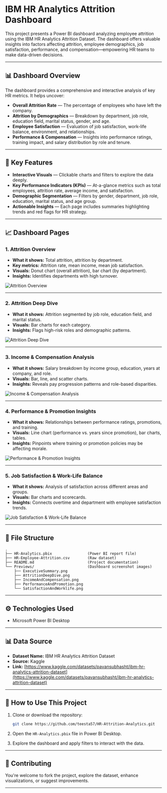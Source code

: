 
# IBM HR Analytics Attrition Dashboard

This project presents a Power BI dashboard analyzing employee attrition using the IBM HR Analytics Attrition Dataset. The dashboard offers valuable insights into factors affecting attrition, employee demographics, job satisfaction, performance, and compensation—empowering HR teams to make data-driven decisions.

---

## 📊 Dashboard Overview

The dashboard provides a comprehensive and interactive analysis of key HR metrics. It helps uncover:

* **Overall Attrition Rate** — The percentage of employees who have left the company.
* **Attrition by Demographics** — Breakdown by department, job role, education field, marital status, gender, and age.
* **Employee Satisfaction** — Evaluation of job satisfaction, work-life balance, environment, and relationships.
* **Performance & Compensation** — Insights into performance ratings, training impact, and salary distribution by role and tenure.

---

## 🚀 Key Features

* **Interactive Visuals** — Clickable charts and filters to explore the data deeply.
* **Key Performance Indicators (KPIs)** — At-a-glance metrics such as total employees, attrition rate, average income, and satisfaction.
* **Demographic Segmentation** — Filters by gender, department, job role, education, marital status, and age group.
* **Actionable Insights** — Each page includes summaries highlighting trends and red flags for HR strategy.

---

## 📈 Dashboard Pages

### 1. Attrition Overview

* **What it shows:** Total attrition, attrition by department.
* **Key metrics:** Attrition rate, mean income, mean job satisfaction.
* **Visuals:** Donut chart (overall attrition), bar chart (by department).
* **Insights:** Identifies departments with high turnover.

![Attrition Overview](Previews/ExecutiveSummary.png)

---

### 2. Attrition Deep Dive

* **What it shows:** Attrition segmented by job role, education field, and marital status.
* **Visuals:** Bar charts for each category.
* **Insights:** Flags high-risk roles and demographic patterns.

![Attrition Deep Dive](Previews/AttritionDeepDive.png)

---

### 3. Income & Compensation Analysis

* **What it shows:** Salary breakdown by income group, education, years at company, and role.
* **Visuals:** Bar, line, and scatter charts.
* **Insights:** Reveals pay progression patterns and role-based disparities.

![Income & Compensation Analysis](Previews/IncomeAndCompensation.png)

---

### 4. Performance & Promotion Insights

* **What it shows:** Relationships between performance ratings, promotions, and training.
* **Visuals:** Line chart (performance vs. years since promotion), bar charts, tables.
* **Insights:** Pinpoints where training or promotion policies may be affecting morale.

![Performance & Promotion Insights](Previews/PerformanceAndPromotion.png)

---

### 5. Job Satisfaction & Work-Life Balance

* **What it shows:** Analysis of satisfaction across different areas and groups.
* **Visuals:** Bar charts and scorecards.
* **Insights:** Connects overtime and department with employee satisfaction trends.

![Job Satisfaction & Work-Life Balance](Previews/SatisfactionAndWorklife.png)

---

## 📂 File Structure

```
.
├── HR-Analytics.pbix                (Power BI report file)
├── HR-Employee-Attrition.csv        (Raw dataset)
├── README.md                        (Project documentation)
└── Previews/                        (Dashboard screenshot images)
    ├── ExecutiveSummary.png
    ├── AttritionDeepDive.png
    ├── IncomeAndCompensation.png
    ├── PerformanceAndPromotion.png
    └── SatisfactionAndWorklife.png
```

---

## ⚙️ Technologies Used

* Microsoft Power BI Desktop

---

## 📊 Data Source

* **Dataset Name:** IBM HR Analytics Attrition Dataset
* **Source:** Kaggle
* **Link:** [https://www.kaggle.com/datasets/pavansubhasht/ibm-hr-analytics-attrition-dataset](https://www.kaggle.com/datasets/pavansubhasht/ibm-hr-analytics-attrition-dataset)

---

## 🚀 How to Use This Project

1. Clone or download the repository:

   ```bash
   git clone https://github.com/teesta57/HR-Attrition-Analytics.git
   ```
2. Open the `HR-Analytics.pbix` file in Power BI Desktop.
3. Explore the dashboard and apply filters to interact with the data.

---

## 🤝 Contributing

You're welcome to fork the project, explore the dataset, enhance visualizations, or suggest improvements.

---

